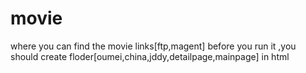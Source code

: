 # movie
where you can find the movie links[ftp,magent]
before you run it ,you should create floder[oumei,china,jddy,detailpage,mainpage] in html
